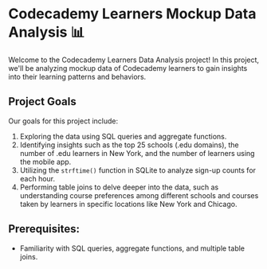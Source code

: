 # Codecademy Learners Mockup Data Analysis 📊

Welcome to the Codecademy Learners Data Analysis project! In this project, we'll be analyzing mockup data of Codecademy learners to gain insights into their learning patterns and behaviors.

## Project Goals
Our goals for this project include:

1. Exploring the data using SQL queries and aggregate functions.
2. Identifying insights such as the top 25 schools (.edu domains), the number of .edu learners in New York, and the number of learners using the mobile app.
3. Utilizing the `strftime()` function in SQLite to analyze sign-up counts for each hour.
4. Performing table joins to delve deeper into the data, such as understanding course preferences among different schools and courses taken by learners in specific locations like New York and Chicago.

## Prerequisites:
- Familiarity with SQL queries, aggregate functions, and multiple table joins.

